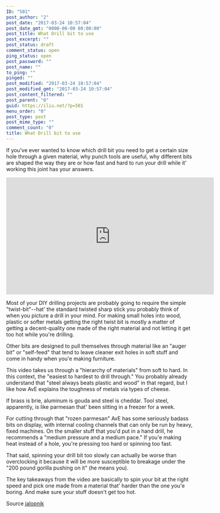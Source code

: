 ```yaml
---
ID: "501"
post_author: "2"
post_date: "2017-03-24 10:57:04"
post_date_gmt: "0000-00-00 00:00:00"
post_title: What Drill bit to use
post_excerpt: ""
post_status: draft
comment_status: open
ping_status: open
post_password: ""
post_name: ""
to_ping: ""
pinged: ""
post_modified: "2017-03-24 10:57:04"
post_modified_gmt: "2017-03-24 10:57:04"
post_content_filtered: ""
post_parent: "0"
guid: https://iliu.net/?p=501
menu_order: "0"
post_type: post
post_mime_type: ""
comment_count: "0"
title: What Drill bit to use
---
```


If you've ever wanted to know which drill bit you need to get a
certain size hole through a given material, why punch tools are
useful, why different bits are shaped the way they are or how fast
and hard to run your drill while it' working this joint has your
answers.

<iframe width="560" height="315" src="https://www.youtube.com/embed/I7BbrjoftJA" frameborder="0" allow="autoplay; encrypted-media" allowfullscreen></iframe>

Most of your DIY drilling projects are probably going to require
the simple "twist-bit"--hat' the standard twisted sharp stick you
probably think of when you picture a drill in your mind. For making
small holes into wood, plastic or softer metals getting the right
twist bit is mostly a matter of getting a decent-quality one made of
the right material and not letting it get too hot while you're
drilling.

Other bits are designed to pull themselves through material like an
"auger bit" or "self-feed" that tend to leave cleaner exit holes
in soft stuff and come in handy when you'e making furniture.

This video takes us through a "hierarchy of materials" from soft to
hard. In this context, the "easiest to hardest to drill through."
You probably already understand that "steel always beats plastic and
wood" in that regard, but I like how AvE explains the toughness of
metals via types of cheese.

If brass is brie, aluminum is gouda and steel is cheddar. Tool steel,
apparently, is like parmesan that' been sitting in a freezer for a
week.

For cutting through that "rozen parmesan" AvE has some seriously
badass bits on display, with internal cooling channels that can only
be run by heavy, fixed machines. On the smaller stuff that you'd
put in a hand drill, he recommends a "medium pressure and a medium
pace." If you'e making heat instead of a hole, you're pressing too
hard or spinning too fast.

That said, spinning your drill bit too slowly can actually be worse
than overclocking it because it will be more susceptible to breakage
under the "200 pound gorilla pushing on it" (he means you).

The key takeaways from the video are basically to spin your bit at the
right speed and pick one made from a material that' harder than the
one you'e boring. And make sure your stuff doesn't get too hot.

Source [jalopnik](http://thegarage.jalopnik.com/which-drill-bit-to-use-1787295606)


